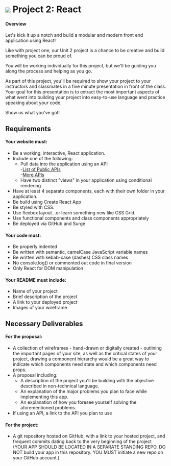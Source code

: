 # ![](https://ga-dash.s3.amazonaws.com/production/assets/logo-9f88ae6c9c3871690e33280fcf557f33.png) Project 2: React
#### Overview

Let's kick it up a notch and build a modular and modern front end application using React!

Like with project one, our Unit 2 project is a chance to be creative and build something you can be proud of.

You will be working individually for this project, but we'll be guiding you along the process and helping as you go.

As part of this project, you'll be required to show your project to your instructors and classmates in a five minute presentation in front of the class. Your goal for this presentation is to extract the most important aspects of what went into building your project into easy-to-use language and practice speaking about your code.

Show us what you've got!

## Requirements

#### Your website must:

- Be a working, interactive, React application.
- Include one of the following:
    - Pull data into the application using an API  
    -[List of Public APIs](https://github.com/toddmotto/public-apis)  
    -[More APIs](https://github.com/abhishekbanthia/Public-APIs)  
    - Have two distinct "views" in your application using conditional rendering
- Have at least 4 separate components, each with their own folder in your application.
- Be build using Create React App
- Be styled with CSS.
- Use flexbox layout...or learn something new like CSS Grid.
- Use functional components and class components appropriately  
- Be deployed via GitHub and Surge  

#### Your code must:

- Be properly indented
- Be written with semantic, camelCase JavaScript variable names
- Be written with kebab-case (dashes) CSS class names
- No console.log() or commented out code in final version
- Only React for DOM manipulation

#### Your README must include:

- Name of your project
- Brief description of the project
- A link to your deployed project
- Images of your wireframe 

## Necessary Deliverables

#### For the proposal:
- A collection of wireframes - hand-drawn or digitally created - outlining the important pages of your site, as well as the critical states of your project, drawing a component hierarchy would be a great way to indicate which components need state and which components need props.
- A proposal including:
	- A description of the project you'll be building with the objective described in non-technical language.
	- An explanation of the major problems you plan to face while implementing this app.
	- An explanation of how you foresee yourself solving the aforementioned problems.
- If using an API, a link to the API you plan to use

#### For the project:
- A git repository hosted on GitHub, with a link to your hosted project, and frequent commits dating back to the very beginning of the project (YOUR APP SHOULD BE LOCATED IN A SEPARATE STANDING REPO. DO NOT build your app in this repository. YOU MUST initiate a new repo on your GitHub account.)
